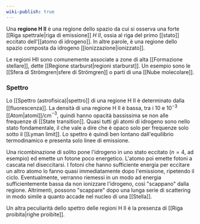 ```yaml
---
wiki-publish: true
---
```

Una **regione H II** è una regione dello spazio da cui si osserva una forte [[Riga spettrale|riga di emissione]] $H\ II$, ossia al riga del primo [[stato]] eccitato dell'[[atomo di idrogeno]]. In altre parole, è una regione dello spazio composta da idrogeno [[ionizzazione|ionizzato]].

Le regioni HII sono comunemente associate a zone di alta [[Formazione stellare]], dette [[Regione starburst|regioni starburst]]. Un esempio sono le [[Sfera di Strömgren|sfere di Strömgren]] o parti di una [[Nube molecolare]].
###  Spettro
Lo [[Spettro (astrofisica)|spettro]] di una regione H II è determinato dalla [[fluorescenza]]. La densità di una regione H II è bassa, tra i 10 e 10$^{-3}$ [[Atom|atomi]]/cm$^{-3}$, quindi hanno opacità bassissima se non alle frequenze di [[State transition]]. Quasi tutti gli atomi di idrogeno sono nello stato fondamentale, il che vale a dire che è opaco solo per frequenze solo sotto il [[Lyman limit]]. Lo spettro è quindi ben lontano dall'equilibrio termodinamico e presenta solo linee di emissione.

Una ricombinazione di solito pone l'idrogeno in uno stato eccitato ($n=4$, ad esempio) ed emette un fotone poco energetico. L'atomo poi emette fotoni a cascata nel diseccitarsi. I fotoni che hanno sufficiente energia per eccitare un altro atomo lo fanno quasi immediatamente dopo l'emissione, ripetendo il ciclo. Eventualmente, verranno riemessi in un modo ad energia sufficientemente bassa da non ionizzare l'idrogeno, così "scappano" dalla regione. Altrimenti, possono "scappare" dopo una lunga serie di scattering in modo simile a quanto accade nel nucleo di una [[Stella]].

Un altra peculiarità dello spettro delle regioni H II è la presenza di [[Riga proibita|righe proibite]].